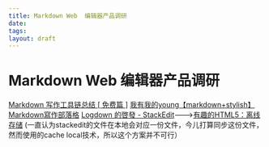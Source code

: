 ```yaml
---
title: Markdown Web  编辑器产品调研
date: 
tags: 
layout: draft
---
```


<!-- more -->
# Markdown Web  编辑器产品调研



[Markdown 写作工具链总结 [ 免费篇 ]](http://blog.aforget.net/markdown-xie-zuo-gong-ju-lian-zong-jie/)
[我有我的young【markdown+stylish】](https://zhuanlan.zhihu.com/p/20723176?refer=wonderful)
[Markdown寫作部落格](http://jeffyon.blogspot.jp/2015/05/markdownmd.html)
[Logdown 的啓發 - StackEdit](http://blog.unicsolution.com/2013/08/logdown.html)--->[有趣的HTML5：离线存储](https://segmentfault.com/a/1190000000732617)
(一直认为stackedit的文件在本地会对应一份文件，今儿打算同步这份文件，然而使用的cache local技术，所以这个方案并不可行）